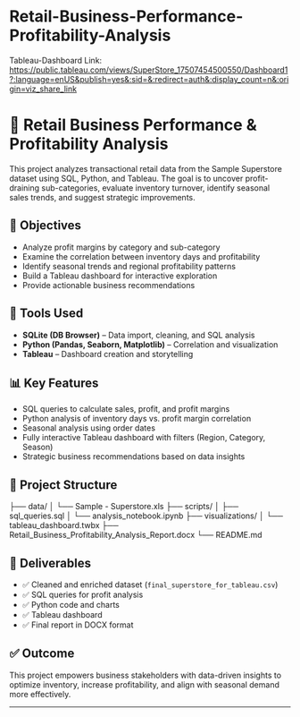 # Retail-Business-Performance-Profitability-Analysis

Tableau-Dashboard Link: https://public.tableau.com/views/SuperStore_17507454500550/Dashboard1?:language=enUS&publish=yes&:sid=&:redirect=auth&:display_count=n&:origin=viz_share_link

# 🛒 Retail Business Performance & Profitability Analysis

This project analyzes transactional retail data from the Sample Superstore dataset using SQL, Python, and Tableau. The goal is to uncover profit-draining sub-categories, evaluate inventory turnover, identify seasonal sales trends, and suggest strategic improvements.

## 📌 Objectives

- Analyze profit margins by category and sub-category  
- Examine the correlation between inventory days and profitability  
- Identify seasonal trends and regional profitability patterns  
- Build a Tableau dashboard for interactive exploration  
- Provide actionable business recommendations

## 🧰 Tools Used

- **SQLite (DB Browser)** – Data import, cleaning, and SQL analysis  
- **Python (Pandas, Seaborn, Matplotlib)** – Correlation and visualization  
- **Tableau** – Dashboard creation and storytelling

## 📊 Key Features

- SQL queries to calculate sales, profit, and profit margins  
- Python analysis of inventory days vs. profit margin correlation  
- Seasonal analysis using order dates  
- Fully interactive Tableau dashboard with filters (Region, Category, Season)  
- Strategic business recommendations based on data insights

## 📁 Project Structure
├── data/
│ └── Sample - Superstore.xls
├── scripts/
│ ├── sql_queries.sql
│ └── analysis_notebook.ipynb
├── visualizations/
│ └── tableau_dashboard.twbx
├── Retail_Business_Profitability_Analysis_Report.docx
└── README.md



## 📄 Deliverables

- ✅ Cleaned and enriched dataset (`final_superstore_for_tableau.csv`)
- ✅ SQL queries for profit analysis
- ✅ Python code and charts
- ✅ Tableau dashboard
- ✅ Final report in DOCX format

## ✅ Outcome

This project empowers business stakeholders with data-driven insights to optimize inventory, increase profitability, and align with seasonal demand more effectively.

---




